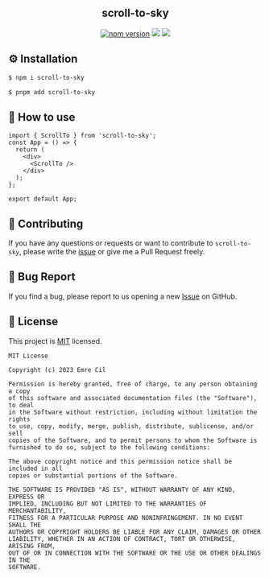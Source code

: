 <h2 align="middle">scroll-to-sky</h2>
<p align="middle"><a href="https://www.npmjs.com/package/scroll-to-sky" target="_blank"><img src="https://img.shields.io/npm/v/scroll-to-sky.svg?style=flat-square&color=007acc&label=version" alt="npm version" /></a> <img src="https://img.shields.io/badge/language-typescript-blue.svg?style=flat-square"/> <a href="https://github.com/emre-cil/scroll-to-sky/blob/master/LICENSE" target="_blank"><img src="https://img.shields.io/github/license/emre-cil/scroll-to-sky.svg?style=flat-square&label=license&color=08CE5D"/></a>
</p>

## ⚙️ Installation

```sh
$ npm i scroll-to-sky
```

```sh
$ pnpm add scroll-to-sky
```

## 🚀 How to use

```tsx
import { ScrollTo } from 'scroll-to-sky';
const App = () => {
  return (
    <div>
      <ScrollTo />
    </div>
  );
};

export default App;
```

## 👏 Contributing

If you have any questions or requests or want to contribute to `scroll-to-sky`, please write the [issue](https://github.com/emre-cil/scroll-to-sky/issues) or give me a Pull Request freely.

## 🐞 Bug Report

If you find a bug, please report to us opening a new [Issue](https://github.com/emre-cil/scroll-to-sky/issues) on GitHub.

## 📝 License

This project is [MIT](https://github.com/emre-cil/scroll-to-sky/blob/master/LICENSE) licensed.

```
MIT License

Copyright (c) 2023 Emre Cil

Permission is hereby granted, free of charge, to any person obtaining a copy
of this software and associated documentation files (the "Software"), to deal
in the Software without restriction, including without limitation the rights
to use, copy, modify, merge, publish, distribute, sublicense, and/or sell
copies of the Software, and to permit persons to whom the Software is
furnished to do so, subject to the following conditions:

The above copyright notice and this permission notice shall be included in all
copies or substantial portions of the Software.

THE SOFTWARE IS PROVIDED "AS IS", WITHOUT WARRANTY OF ANY KIND, EXPRESS OR
IMPLIED, INCLUDING BUT NOT LIMITED TO THE WARRANTIES OF MERCHANTABILITY,
FITNESS FOR A PARTICULAR PURPOSE AND NONINFRINGEMENT. IN NO EVENT SHALL THE
AUTHORS OR COPYRIGHT HOLDERS BE LIABLE FOR ANY CLAIM, DAMAGES OR OTHER
LIABILITY, WHETHER IN AN ACTION OF CONTRACT, TORT OR OTHERWISE, ARISING FROM,
OUT OF OR IN CONNECTION WITH THE SOFTWARE OR THE USE OR OTHER DEALINGS IN THE
SOFTWARE.
```
